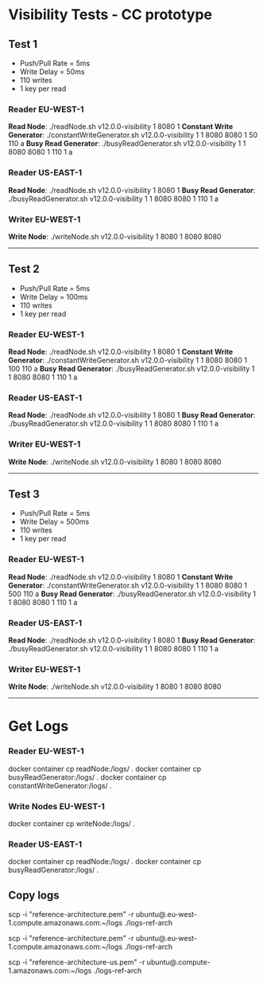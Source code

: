 # Visibility Tests - CC prototype

## Test 1
- Push/Pull Rate = 5ms
- Write Delay = 50ms
- 110 writes
- 1 key per read

### Reader EU-WEST-1
**Read Node**: ./readNode.sh v12.0.0-visibility 1 8080 1
**Constant Write Generator**: ./constantWriteGenerator.sh v12.0.0-visibility 1 1 8080 <read-eu-ip> 8080 <write-ip> 1 50 110 a
**Busy Read Generator**: ./busyReadGenerator.sh v12.0.0-visibility 1 1 8080 <read-eu-ip> 8080 <write-ip> 1 110 1 a

### Reader US-EAST-1
**Read Node**: ./readNode.sh v12.0.0-visibility 1 8080 1
**Busy Read Generator**: ./busyReadGenerator.sh v12.0.0-visibility 1 1 8080 <read-us-ip> 8080 <write-ip> 1 110 1 a

### Writer EU-WEST-1
**Write Node**: ./writeNode.sh v12.0.0-visibility 1 8080 1 8080 <read-eu-ip> 8080 <read-us-ip>

---
## Test 2
- Push/Pull Rate = 5ms
- Write Delay = 100ms
- 110 writes
- 1 key per read

### Reader EU-WEST-1
**Read Node**: ./readNode.sh v12.0.0-visibility 1 8080 1
**Constant Write Generator**: ./constantWriteGenerator.sh v12.0.0-visibility 1 1 8080 <read-eu-ip> 8080 <write-ip> 1 100 110 a
**Busy Read Generator**: ./busyReadGenerator.sh v12.0.0-visibility 1 1 8080 <read-eu-ip> 8080 <write-ip> 1 110 1 a

### Reader US-EAST-1
**Read Node**: ./readNode.sh v12.0.0-visibility 1 8080 1
**Busy Read Generator**: ./busyReadGenerator.sh v12.0.0-visibility 1 1 8080 <read-us-ip> 8080 <write-ip> 1 110 1 a

### Writer EU-WEST-1
**Write Node**: ./writeNode.sh v12.0.0-visibility 1 8080 1 8080 <read-eu-ip> 8080 <read-us-ip>

---
## Test 3
- Push/Pull Rate = 5ms
- Write Delay = 500ms
- 110 writes
- 1 key per read

### Reader EU-WEST-1
**Read Node**: ./readNode.sh v12.0.0-visibility 1 8080 1
**Constant Write Generator**: ./constantWriteGenerator.sh v12.0.0-visibility 1 1 8080 <read-eu-ip> 8080 <write-ip> 1 500 110 a
**Busy Read Generator**: ./busyReadGenerator.sh v12.0.0-visibility 1 1 8080 <read-eu-ip> 8080 <write-ip> 1 110 1 a

### Reader US-EAST-1
**Read Node**: ./readNode.sh v12.0.0-visibility 1 8080 1
**Busy Read Generator**: ./busyReadGenerator.sh v12.0.0-visibility 1 1 8080 <read-us-ip> 8080 <write-ip> 1 110 1 a

### Writer EU-WEST-1
**Write Node**: ./writeNode.sh v12.0.0-visibility 1 8080 1 8080 <read-eu-ip> 8080 <read-us-ip>

---
# Get Logs
### Reader EU-WEST-1
docker container cp readNode:/logs/ .
docker container cp busyReadGenerator:/logs/ .
docker container cp constantWriteGenerator:/logs/ .

### Write Nodes EU-WEST-1
docker container cp writeNode:/logs/ .

### Reader US-EAST-1
docker container cp readNode:/logs/ .
docker container cp busyReadGenerator:/logs/ .

## Copy logs

scp -i "reference-architecture.pem" -r ubuntu@<read-eu-DNS>.eu-west-1.compute.amazonaws.com:~/logs ./logs-ref-arch

scp -i "reference-architecture.pem" -r ubuntu@<write-DNS>.eu-west-1.compute.amazonaws.com:~/logs ./logs-ref-arch

scp -i "reference-architecture-us.pem" -r ubuntu@<read-us-DNS>.compute-1.amazonaws.com:~/logs ./logs-ref-arch